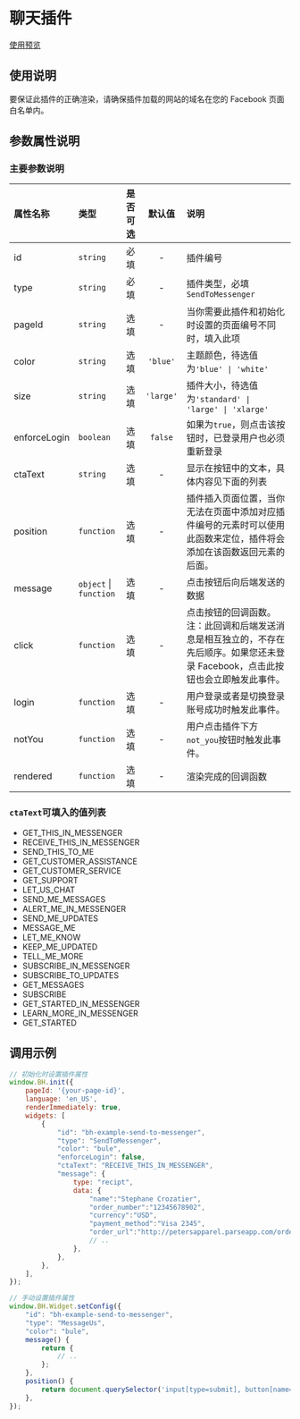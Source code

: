 # 聊天插件

[使用预览](https://meetbot.github.io/meetbot-sdk-for-javascript/widgets/send-to-messenger/)

## 使用说明
要保证此插件的正确渲染，请确保插件加载的网站的域名在您的 Facebook 页面白名单内。

## 参数属性说明

### 主要参数说明
|属性名称|类型|是否可选|默认值|说明|
|:--|:--|:--|:--:|:--|
|id|`string`|必填|-|插件编号|
|type|`string`|必填|-|插件类型，必填`SendToMessenger`|
|pageId|`string`|选填|-|当你需要此插件和初始化时设置的页面编号不同时，填入此项|
|color|`string`|选填|`'blue'`|主题颜色，待选值为`'blue' \| 'white'`|
|size|`string`|选填|`'large'`|插件大小，待选值为`'standard' \| 'large' \| 'xlarge'`|
|enforceLogin|`boolean`|选填|`false`|如果为`true`，则点击该按钮时，已登录用户也必须重新登录|
|ctaText|`string`|选填|-|显示在按钮中的文本，具体内容见下面的列表|
|position|`function`|选填|-|插件插入页面位置，当你无法在页面中添加对应插件编号的元素时可以使用此函数来定位，插件将会添加在该函数返回元素的后面。|
|message|`object` \| `function`|选填|-|点击按钮后向后端发送的数据|
|click|`function`|选填|-|点击按钮的回调函数。注：此回调和后端发送消息是相互独立的，不存在先后顺序。如果您还未登录 Facebook，点击此按钮也会立即触发此事件。|
|login|`function`|选填|-|用户登录或者是切换登录账号成功时触发此事件。|
|notYou|`function`|选填|-|用户点击插件下方`not_you`按钮时触发此事件。|
|rendered|`function`|选填|-|渲染完成的回调函数|

### `ctaText`可填入的值列表
* GET_THIS_IN_MESSENGER
* RECEIVE_THIS_IN_MESSENGER
* SEND_THIS_TO_ME
* GET_CUSTOMER_ASSISTANCE
* GET_CUSTOMER_SERVICE
* GET_SUPPORT
* LET_US_CHAT
* SEND_ME_MESSAGES
* ALERT_ME_IN_MESSENGER
* SEND_ME_UPDATES
* MESSAGE_ME
* LET_ME_KNOW
* KEEP_ME_UPDATED
* TELL_ME_MORE
* SUBSCRIBE_IN_MESSENGER
* SUBSCRIBE_TO_UPDATES
* GET_MESSAGES
* SUBSCRIBE
* GET_STARTED_IN_MESSENGER
* LEARN_MORE_IN_MESSENGER
* GET_STARTED

## 调用示例
```javascript
// 初始化时设置插件属性
window.BH.init({
    pageId: '{your-page-id}',
    language: 'en_US',
    renderImmediately: true,
    widgets: [
        {
            "id": "bh-example-send-to-messenger",
            "type": "SendToMessenger",
            "color": "bule",
            "enforceLogin": false,
            "ctaText": "RECEIVE_THIS_IN_MESSENGER",
            "message": {
                type: "recipt",
                data: {
                    "name":"Stephane Crozatier",
                    "order_number":"12345678902",
                    "currency":"USD",
                    "payment_method":"Visa 2345",        
                    "order_url":"http://petersapparel.parseapp.com/order?order_id=123456",
                    // ..
                },
            },
        },
    ],
});

// 手动设置插件属性
window.BH.Widget.setConfig({
    "id": "bh-example-send-to-messenger",
    "type": "MessageUs",
    "color": "bule",
    message() {
        return {
            // ..
        };
    },
    position() {
        return document.querySelector('input[type=submit], button[name=add]')
    },
});
```
